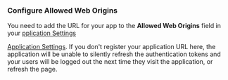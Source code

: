 <!-- markdownlint-disable MD002 MD041 -->

### Configure Allowed Web Origins

You need to add the URL for your app to the **Allowed Web Origins** field in your <a href="${manage_url}/#/applications/${account.clientId}/settings" target="_blank" rel="noreferrer">pplication Settings</a>

[Application Settings](${manage_url}/#/applications/${account.clientId}/settings). If you don't register your application URL here, the application will be unable to silently refresh the authentication tokens and your users will be logged out the next time they visit the application, or refresh the page.
